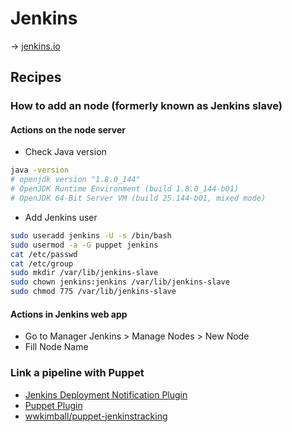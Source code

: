 # Jenkins

→ [jenkins.io](https://www.jenkins.io/)

## Recipes

### How to add an node (formerly known as Jenkins slave)

#### Actions on the node server

- Check Java version

```bash
java -version
# openjdk version "1.8.0_144"
# OpenJDK Runtime Environment (build 1.8.0_144-b01)
# OpenJDK 64-Bit Server VM (build 25.144-b01, mixed mode)
```

- Add Jenkins user

```bash
sudo useradd jenkins -U -s /bin/bash
sudo usermod -a -G puppet jenkins
cat /etc/passwd
cat /etc/group
sudo mkdir /var/lib/jenkins-slave
sudo chown jenkins:jenkins /var/lib/jenkins-slave
sudo chmod 775 /var/lib/jenkins-slave
```

#### Actions in Jenkins web app

- Go to Manager Jenkins > Manage Nodes > New Node
- Fill Node Name

### Link a pipeline with Puppet

- [Jenkins Deployment Notification Plugin](https://wiki.jenkins.io/display/JENKINS/Deployment+Notification+Plugin)
- [Puppet Plugin](https://wiki.jenkins.io/display/JENKINS/Puppet+Plugin)
- [wwkimball/puppet-jenkinstracking](https://github.com/wwkimball/puppet-jenkinstracking)
